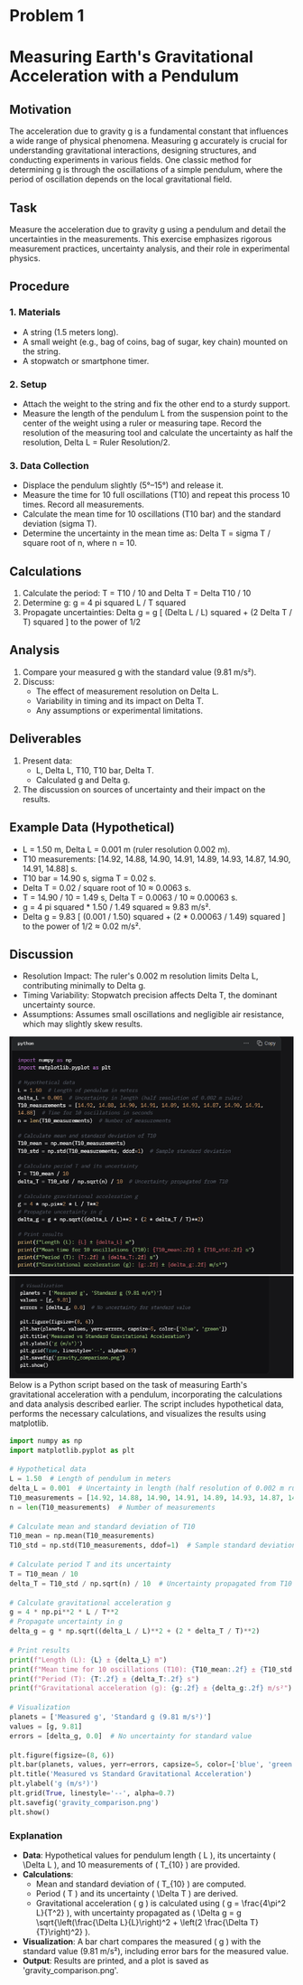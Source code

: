 # Problem 1
# Measuring Earth's Gravitational Acceleration with a Pendulum

## Motivation
The acceleration due to gravity g is a fundamental constant that influences a wide range of physical phenomena. Measuring g accurately is crucial for understanding gravitational interactions, designing structures, and conducting experiments in various fields. One classic method for determining g is through the oscillations of a simple pendulum, where the period of oscillation depends on the local gravitational field.

## Task
Measure the acceleration due to gravity g using a pendulum and detail the uncertainties in the measurements. This exercise emphasizes rigorous measurement practices, uncertainty analysis, and their role in experimental physics.

## Procedure

### 1. Materials
- A string (1.5 meters long).
- A small weight (e.g., bag of coins, bag of sugar, key chain) mounted on the string.
- A stopwatch or smartphone timer.

### 2. Setup
- Attach the weight to the string and fix the other end to a sturdy support.
- Measure the length of the pendulum L from the suspension point to the center of the weight using a ruler or measuring tape. Record the resolution of the measuring tool and calculate the uncertainty as half the resolution, Delta L = Ruler Resolution/2.

### 3. Data Collection
- Displace the pendulum slightly (5°–15°) and release it.
- Measure the time for 10 full oscillations (T10) and repeat this process 10 times. Record all measurements.
- Calculate the mean time for 10 oscillations (T10 bar) and the standard deviation (sigma T).
- Determine the uncertainty in the mean time as: Delta T = sigma T / square root of n, where n = 10.

## Calculations
1. Calculate the period: T = T10 / 10 and Delta T = Delta T10 / 10
2. Determine g: g = 4 pi squared L / T squared
3. Propagate uncertainties: Delta g = g [ (Delta L / L) squared + (2 Delta T / T) squared ] to the power of 1/2

## Analysis
1. Compare your measured g with the standard value (9.81 m/s²).
2. Discuss:
   - The effect of measurement resolution on Delta L.
   - Variability in timing and its impact on Delta T.
   - Any assumptions or experimental limitations.

## Deliverables
1. Present data:
   - L, Delta L, T10, T10 bar, Delta T.
   - Calculated g and Delta g.
2. The discussion on sources of uncertainty and their impact on the results.

## Example Data (Hypothetical)
- L = 1.50 m, Delta L = 0.001 m (ruler resolution 0.002 m).
- T10 measurements: [14.92, 14.88, 14.90, 14.91, 14.89, 14.93, 14.87, 14.90, 14.91, 14.88] s.
- T10 bar = 14.90 s, sigma T = 0.02 s.
- Delta T = 0.02 / square root of 10 ≈ 0.0063 s.
- T = 14.90 / 10 = 1.49 s, Delta T = 0.0063 / 10 ≈ 0.00063 s.
- g = 4 pi squared * 1.50 / 1.49 squared ≈ 9.83 m/s².
- Delta g = 9.83 [ (0.001 / 1.50) squared + (2 * 0.00063 / 1.49) squared ] to the power of 1/2 ≈ 0.02 m/s².

## Discussion
- Resolution Impact: The ruler's 0.002 m resolution limits Delta L, contributing minimally to Delta g.
- Timing Variability: Stopwatch precision affects Delta T, the dominant uncertainty source.
- Assumptions: Assumes small oscillations and negligible air resistance, which may slightly skew results.

![alt text](<Screenshot 2025-05-28 171042.png>)
![alt text](<Screenshot 2025-05-28 171048.png>)
Below is a Python script based on the task of measuring Earth's gravitational acceleration with a pendulum, incorporating the calculations and data analysis described earlier. The script includes hypothetical data, performs the necessary calculations, and visualizes the results using matplotlib.

```python
import numpy as np
import matplotlib.pyplot as plt

# Hypothetical data
L = 1.50  # Length of pendulum in meters
delta_L = 0.001  # Uncertainty in length (half resolution of 0.002 m ruler)
T10_measurements = [14.92, 14.88, 14.90, 14.91, 14.89, 14.93, 14.87, 14.90, 14.91, 14.88]  # Time for 10 oscillations in seconds
n = len(T10_measurements)  # Number of measurements

# Calculate mean and standard deviation of T10
T10_mean = np.mean(T10_measurements)
T10_std = np.std(T10_measurements, ddof=1)  # Sample standard deviation

# Calculate period T and its uncertainty
T = T10_mean / 10
delta_T = T10_std / np.sqrt(n) / 10  # Uncertainty propagated from T10

# Calculate gravitational acceleration g
g = 4 * np.pi**2 * L / T**2
# Propagate uncertainty in g
delta_g = g * np.sqrt((delta_L / L)**2 + (2 * delta_T / T)**2)

# Print results
print(f"Length (L): {L} ± {delta_L} m")
print(f"Mean time for 10 oscillations (T10): {T10_mean:.2f} ± {T10_std:.2f} s")
print(f"Period (T): {T:.2f} ± {delta_T:.2f} s")
print(f"Gravitational acceleration (g): {g:.2f} ± {delta_g:.2f} m/s²")

# Visualization
planets = ['Measured g', 'Standard g (9.81 m/s²)']
values = [g, 9.81]
errors = [delta_g, 0.0]  # No uncertainty for standard value

plt.figure(figsize=(8, 6))
plt.bar(planets, values, yerr=errors, capsize=5, color=['blue', 'green'])
plt.title('Measured vs Standard Gravitational Acceleration')
plt.ylabel('g (m/s²)')
plt.grid(True, linestyle='--', alpha=0.7)
plt.savefig('gravity_comparison.png')
plt.show()
```

### Explanation
- **Data**: Hypothetical values for pendulum length \( L \), its uncertainty \( \Delta L \), and 10 measurements of \( T_{10} \) are provided.
- **Calculations**:
  - Mean and standard deviation of \( T_{10} \) are computed.
  - Period \( T \) and its uncertainty \( \Delta T \) are derived.
  - Gravitational acceleration \( g \) is calculated using \( g = \frac{4\pi^2 L}{T^2} \), with uncertainty propagated as \( \Delta g = g \sqrt{\left(\frac{\Delta L}{L}\right)^2 + \left(2 \frac{\Delta T}{T}\right)^2} \).
- **Visualization**: A bar chart compares the measured \( g \) with the standard value (9.81 m/s²), including error bars for the measured value.
- **Output**: Results are printed, and a plot is saved as 'gravity_comparison.png'.
